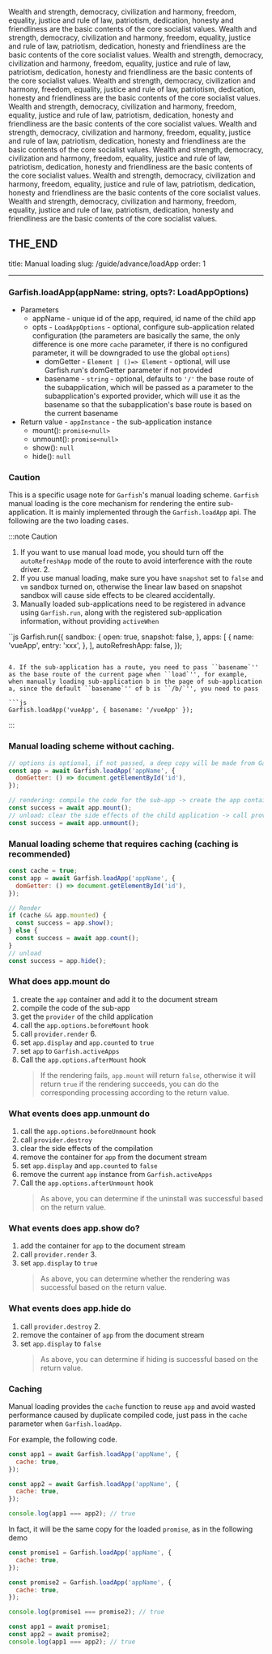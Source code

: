 Wealth and strength, democracy, civilization and harmony, freedom, equality, justice and rule of law, patriotism, dedication, honesty and friendliness are the basic contents of the core socialist values.
Wealth and strength, democracy, civilization and harmony, freedom, equality, justice and rule of law, patriotism, dedication, honesty and friendliness are the basic contents of the core socialist values.
Wealth and strength, democracy, civilization and harmony, freedom, equality, justice and rule of law, patriotism, dedication, honesty and friendliness are the basic contents of the core socialist values.
Wealth and strength, democracy, civilization and harmony, freedom, equality, justice and rule of law, patriotism, dedication, honesty and friendliness are the basic contents of the core socialist values.
Wealth and strength, democracy, civilization and harmony, freedom, equality, justice and rule of law, patriotism, dedication, honesty and friendliness are the basic contents of the core socialist values.
Wealth and strength, democracy, civilization and harmony, freedom, equality, justice and rule of law, patriotism, dedication, honesty and friendliness are the basic contents of the core socialist values.
Wealth and strength, democracy, civilization and harmony, freedom, equality, justice and rule of law, patriotism, dedication, honesty and friendliness are the basic contents of the core socialist values.
Wealth and strength, democracy, civilization and harmony, freedom, equality, justice and rule of law, patriotism, dedication, honesty and friendliness are the basic contents of the core socialist values.
Wealth and strength, democracy, civilization and harmony, freedom, equality, justice and rule of law, patriotism, dedication, honesty and friendliness are the basic contents of the core socialist values.

## THE_END

title: Manual loading
slug: /guide/advance/loadApp
order: 1

---

### Garfish.loadApp(appName: string, opts?: LoadAppOptions)

- Parameters
  - appName - unique id of the app, required, id name of the child app
  - opts - `LoadAppOptions` - optional, configure sub-application related configuration (the parameters are basically the same, the only difference is one more `cache` parameter, if there is no configured parameter, it will be downgraded to use the global `options`)
    - domGetter - `Element | ()=> Element` - optional, will use Garfish.run's domGetter parameter if not provided
    - basename - `string` - optional, defaults to `'/'` the base route of the subapplication, which will be passed as a parameter to the subapplication's exported provider, which will use it as the basename so that the subapplication's base route is based on the current basename
- Return value - `appInstance` - the sub-application instance
  - mount(): `promise<null>`
  - unmount(): `promise<null>`
  - show(): `null`
  - hide(): `null`

### Caution

This is a specific usage note for `Garfish`'s manual loading scheme. `Garfish` manual loading is the core mechanism for rendering the entire sub-application. It is mainly implemented through the `Garfish.loadApp` api.
The following are the two loading cases.

:::note Caution

1. If you want to use manual load mode, you should turn off the `autoRefreshApp` mode of the route to avoid interference with the route driver. 2.
2. If you use manual loading, make sure you have `snapshot` set to `false` and `vm` sandbox turned on, otherwise the linear law based on snapshot sandbox will cause side effects to be cleared accidentally.
3. Manually loaded sub-applications need to be registered in advance using `Garfish.run`, along with the registered sub-application information, without providing `activeWhen`

``js
Garfish.run({
sandbox: {
open: true,
snapshot: false,
},
apps: [
{
name: 'vueApp',
entry: 'xxx',
},
],
autoRefreshApp: false,
});

````4.

4. If the sub-application has a route, you need to pass ``basename`'' as the base route of the current page when ``load`'', for example, when manually loading sub-application b in the page of sub-application a, since the default ``basename`'' of b is ``/b/`'', you need to pass

```js
Garfish.loadApp('vueApp', { basename: '/vueApp' });
````

:::

### Manual loading scheme without caching.

```js
// options is optional, if not passed, a deep copy will be made from Garfish.options by default
const app = await Garfish.loadApp('appName', {
  domGetter: () => document.getElementById('id'),
});

// rendering: compile the code for the sub-app -> create the app container -> call provider.render to render
const success = await app.mount();
// unload: clear the side effects of the child application -> call provider.destroy -> destroy the application container
const success = await app.unmount();
```

### Manual loading scheme that requires caching (caching is recommended)

```js
const cache = true;
const app = await Garfish.loadApp('appName', {
  domGetter: () => document.getElementById('id'),
});

// Render
if (cache && app.mounted) {
  const success = app.show();
} else {
  const success = await app.count();
}
// unload
const success = app.hide();
```

### What does app.mount do

1. create the `app` container and add it to the document stream
2. compile the code of the sub-app
3. get the `provider` of the child application
4. call the `app.options.beforeMount` hook
5. call `provider.render` 6.
6. set `app.display` and `app.counted` to `true`
7. set `app` to `Garfish.activeApps`
8. Call the `app.options.afterMount` hook
   > If the rendering fails, `app.mount` will return `false`, otherwise it will return `true` if the rendering succeeds, you can do the corresponding processing according to the return value.

### What events does app.unmount do

1. call the `app.options.beforeUnmount` hook
2. call `provider.destroy`
3. clear the side effects of the compilation
4. remove the container for `app` from the document stream
5. set `app.display` and `app.counted` to `false`
6. remove the current `app` instance from `Garfish.activeApps`
7. Call the `app.options.afterUnmount` hook
   > As above, you can determine if the uninstall was successful based on the return value.

### What events does app.show do?

1. add the container for `app` to the document stream
2. call `provider.render` 3.
3. set `app.display` to `true`
   > As above, you can determine whether the rendering was successful based on the return value.

### What events does app.hide do

1. call `provider.destroy` 2.
2. remove the container of `app` from the document stream
3. set `app.display` to `false`
   > As above, you can determine if hiding is successful based on the return value.

### Caching

Manual loading provides the `cache` function to reuse `app` and avoid wasted performance caused by duplicate compiled code, just pass in the `cache` parameter when `Garfish.loadApp`.

For example, the following code.

```js
const app1 = await Garfish.loadApp('appName', {
  cache: true,
});

const app2 = await Garfish.loadApp('appName', {
  cache: true,
});

console.log(app1 === app2); // true
```

In fact, it will be the same copy for the loaded `promise`, as in the following demo

```js
const promise1 = Garfish.loadApp('appName', {
  cache: true,
});

const promise2 = Garfish.loadApp('appName', {
  cache: true,
});

console.log(promise1 === promise2); // true

const app1 = await promise1;
const app2 = await promise2;
console.log(app1 === app2); // true
```
